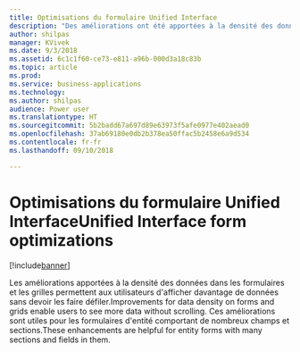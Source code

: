 ```yaml
---
title: Optimisations du formulaire Unified Interface
description: "Des améliorations ont été apportées à la densité des données dans les formulaires et les grilles"
author: shilpas
manager: KVivek
ms.date: 9/3/2018
ms.assetid: 6c1c1f60-ce73-e811-a96b-000d3a18c83b
ms.topic: article
ms.prod: 
ms.service: business-applications
ms.technology: 
ms.author: shilpas
audience: Power user
ms.translationtype: HT
ms.sourcegitcommit: 5b2badd67a697d89e63973f5afe0977e402aead0
ms.openlocfilehash: 37ab69180e0db2b378ea50ffac5b2458e6a9d534
ms.contentlocale: fr-fr
ms.lasthandoff: 09/10/2018

---
```

# <a name="unified-interface-form-optimizations"></a><span data-ttu-id="66eb1-103">Optimisations du formulaire Unified Interface</span><span class="sxs-lookup"><span data-stu-id="66eb1-103">Unified Interface form optimizations</span></span>


[!include[banner](../../includes/banner.md)]

<span data-ttu-id="66eb1-104">Les améliorations apportées à la densité des données dans les formulaires et les grilles permettent aux utilisateurs d'afficher davantage de données sans devoir les faire défiler.</span><span class="sxs-lookup"><span data-stu-id="66eb1-104">Improvements for data density on forms and grids enable users to see more data without scrolling.</span></span> <span data-ttu-id="66eb1-105">Ces améliorations sont utiles pour les formulaires d'entité comportant de nombreux champs et sections.</span><span class="sxs-lookup"><span data-stu-id="66eb1-105">These enhancements are helpful for entity forms with many sections and fields in them.</span></span>

